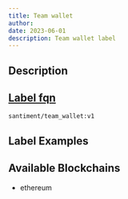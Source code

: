 ```yaml
---
title: Team wallet
author:
date: 2023-06-01
description: Team wallet label
---
```


## Description


## [Label fqn](/labels/label-fqn)

`santiment/team_wallet:v1`

## Label Examples


## Available Blockchains

* ethereum